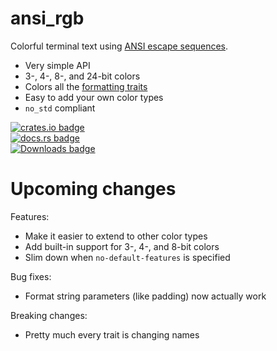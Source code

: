 # ansi_rgb
Colorful terminal text using [ANSI escape sequences](https://en.wikipedia.org/wiki/ANSI_escape_code#SGR_parameters).

 * Very simple API
 * 3-, 4-, 8-, and 24-bit colors
 * Colors all the [formatting traits](https://doc.rust-lang.org/std/fmt/#formatting-traits)
 * Easy to add your own color types
 * `no_std` compliant

[![crates.io badge](https://img.shields.io/crates/v/ansi_rgb.svg)](https://crates.io/crates/ansi_rgb)<br/>
[![docs.rs badge](https://docs.rs/ansi_rgb/badge.svg)](https://docs.rs/ansi_rgb)<br/>
[![Downloads badge](https://img.shields.io/crates/d/ansi_rgb.svg)](https://crates.io/crates/ansi_rgb)

# Upcoming changes

Features:

* Make it easier to extend to other color types
* Add built-in support for 3-, 4-, and 8-bit colors
* Slim down when `no-default-features` is specified

Bug fixes:

* Format string parameters (like padding) now actually work

Breaking changes:

* Pretty much every trait is changing names